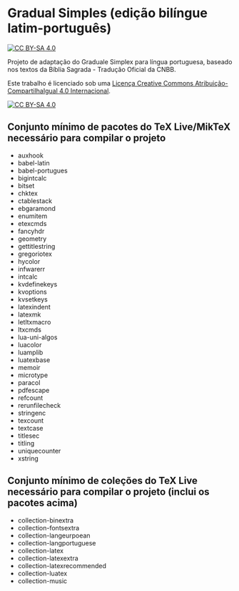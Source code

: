 # Gradual Simples (edição bilíngue latim-português)
[![CC BY-SA 4.0][cc-by-sa-shield]][cc-by-sa]

Projeto de adaptação do Graduale Simplex para língua portuguesa, baseado nos textos da Bíblia Sagrada - Tradução Oficial da CNBB.

Este trabalho é licenciado sob uma
[Licença Creative Commons Atribuição-CompartilhaIgual 4.0 Internacional][cc-by-sa].

[![CC BY-SA 4.0][cc-by-sa-image]][cc-by-sa]

[cc-by-sa]: https://creativecommons.org/licenses/by-sa/4.0/deed.pt_BR
[cc-by-sa-image]: https://licensebuttons.net/l/by-sa/4.0/88x31.png
[cc-by-sa-shield]: https://img.shields.io/badge/License-CC%20BY--SA%204.0-lightgrey.svg

## Conjunto mínimo de pacotes do TeX Live/MikTeX necessário para compilar o projeto

- auxhook
- babel-latin
- babel-portugues
- bigintcalc
- bitset
- chktex
- ctablestack
- ebgaramond
- enumitem
- etexcmds
- fancyhdr
- geometry
- gettitlestring
- gregoriotex
- hycolor
- infwarerr
- intcalc
- kvdefinekeys
- kvoptions
- kvsetkeys
- latexindent
- latexmk
- letltxmacro
- ltxcmds
- lua-uni-algos
- luacolor
- luamplib
- luatexbase
- memoir
- microtype
- paracol
- pdfescape
- refcount
- rerunfilecheck
- stringenc
- texcount
- textcase
- titlesec
- titling
- uniquecounter
- xstring

## Conjunto mínimo de coleções do TeX Live necessário para compilar o projeto (inclui os pacotes acima)
- collection-binextra
- collection-fontsextra
- collection-langeurpoean
- collection-langportuguese
- collection-latex
- collection-latexextra
- collection-latexrecommended
- collection-luatex
- collection-music
